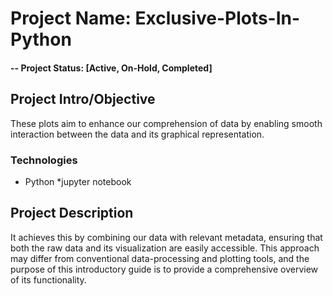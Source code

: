 # Project Name: Exclusive-Plots-In-Python

#### -- Project Status: [Active, On-Hold, Completed]

## Project Intro/Objective
These plots aim to enhance our comprehension of data by enabling smooth interaction between the data and its graphical representation.

### Technologies
* Python
*jupyter notebook

## Project Description
It achieves this by combining our data with relevant metadata, ensuring that both the raw data and its visualization are easily accessible. This approach may differ from conventional data-processing and plotting tools, and the purpose of this introductory guide is to provide a comprehensive overview of its functionality.

